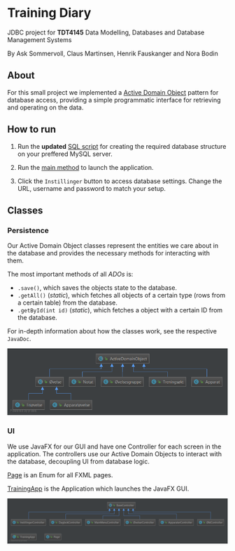 # Training Diary

JDBC project for __TDT4145__ Data Modelling, Databases and Database Management Systems

By Ask Sommervoll, Claus Martinsen, Henrik Fauskanger and Nora Bodin

## About

For this small project we implemented a [Active Domain Object][ado] pattern for database 
access, providing a simple programmatic interface for retrieving and operating on 
the data.

## How to run

1) Run the __updated__ [SQL script][sql_script] for creating the required database structure on your 
preffered MySQL server.

2) Run the [main method][main] to launch the application.

3) Click the `Instillinger` button to access database settings. Change the URL, username 
and password to match your setup.

## Classes

### Persistence

Our Active Domain Object classes represent the entities we care about in the database 
and provides the necessary methods for interacting with them.

The most important methods of all _ADOs_ is:
* `.save()`, which saves the objects state to the database.
* `.getAll()` (_static_), which fetches all objects of a certain type (rows from a certain table) from the database.
* `.getById(int id)` (_static_), which fetches a object with a certain ID from the database.

For in-depth information about how the classes work, see the respective `JavaDoc`.

![Persistence diagram][persistence diagram]

### UI

We use JavaFX for our GUI and have one Controller for each screen in the application. The controllers 
use our Active Domain Objects to interact with the database, decoupling UI from database logic.

[Page][page] is an Enum for all FXML pages. 

[TrainingApp][app] is the Application which launches the JavaFX GUI.

![UI diagram][ui diagram]

[ado]: http://www.diranieh.com/DataAccessPatterns/ActiveDomainObject.htm
[persistence diagram]: docs/persistence_classes.png "Persistence diagram"
[ui diagram]: docs/ui_classes.png "UI diagram"
[sql_script]: docs/treningsDb_v2.sql
[main]: src/main/java/databaser/Main.java
[page]: src/main/java/databaser/ui/Page.java
[app]: src/main/java/databaser/ui/TrainingApp.java
